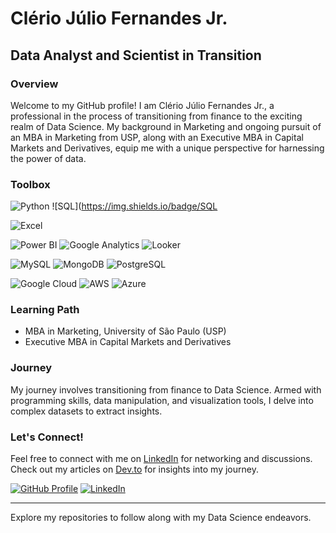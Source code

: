 # Clério Júlio Fernandes Jr.

## Data Analyst and Scientist in Transition

### Overview
Welcome to my GitHub profile! I am Clério Júlio Fernandes Jr., a professional in the process of transitioning from finance to the exciting realm of Data Science. My background in Marketing and ongoing pursuit of an MBA in Marketing from USP, along with an Executive MBA in Capital Markets and Derivatives, equip me with a unique perspective for harnessing the power of data.

### Toolbox

![Python](https://img.shields.io/badge/Python)
![SQL](https://img.shields.io/badge/SQL

![Excel](https://img.shields.io/badge/Excel)

![Power BI](https://img.shields.io/badge/Power_BI)
![Google Analytics](https://img.shields.io/badge/Google_Analytics)
![Looker](https://img.shields.io/badge/Looker)

![MySQL](https://img.shields.io/badge/MySQL)
![MongoDB](https://img.shields.io/badge/MongoDB)
![PostgreSQL](https://img.shields.io/badge/PostGIS/PostgreSQL)

![Google Cloud](https://img.shields.io/badge/Google_Cloud)
![AWS](https://img.shields.io/badge/AWS)
![Azure](https://img.shields.io/badge/Azure)

### Learning Path
- MBA in Marketing, University of São Paulo (USP)
- Executive MBA in Capital Markets and Derivatives

### Journey
My journey involves transitioning from finance to Data Science. Armed with programming skills, data manipulation, and visualization tools, I delve into complex datasets to extract insights.

### Let's Connect!
Feel free to connect with me on [LinkedIn](https://www.linkedin.com/in/cleriojulio) for networking and discussions. Check out my articles on [Dev.to](https://dev.to/cleriojulio) for insights into my journey.

[![GitHub Profile](https://img.shields.io/badge/GitHub-Profile-brightgreen)](https://github.com/cleriojulio)
[![LinkedIn](https://img.shields.io/badge/LinkedIn-Connect-blue)](https://www.linkedin.com/in/cleriojulio)


---
Explore my repositories to follow along with my Data Science endeavors.
